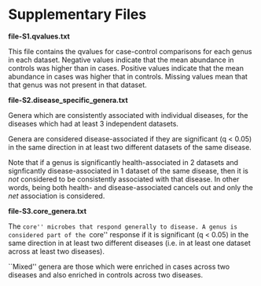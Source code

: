 # Supplementary Files

**file-S1.qvalues.txt**

This file contains the qvalues for case-control comparisons for each genus in each dataset.
Negative values indicate that the mean abundance in controls was higher than in cases.
Positive values indicate that the mean abundance in cases was higher that in controls.
Missing values mean that that genus was not present in that dataset.

**file-S2.disease_specific_genera.txt**

Genera which are consistently associated with individual diseases, for the diseases which
had at least 3 independent datasets.

Genera are considered disease-associated if they are significant (q < 0.05) in the same
direction in at least two different datasets of the same disease.

Note that if a genus is significantly health-associated in 2 datasets and signficantly
disease-associated in 1 dataset of the same disease, then it is *not* considered to be
consistently associated with that disease. In other words, being both health- and
disease-associated cancels out and only the *net* association is considered.

**file-S3.core_genera.txt**

The ``core'' microbes that respond generally to disease. A genus is considered part of the
``core'' response if it is significant (q < 0.05) in the same direction in at least two
different diseases (i.e. in at least one dataset across at least two diseases).

``Mixed'' genera are those which were enriched in cases across two diseases and also
enriched in controls across two diseases.
